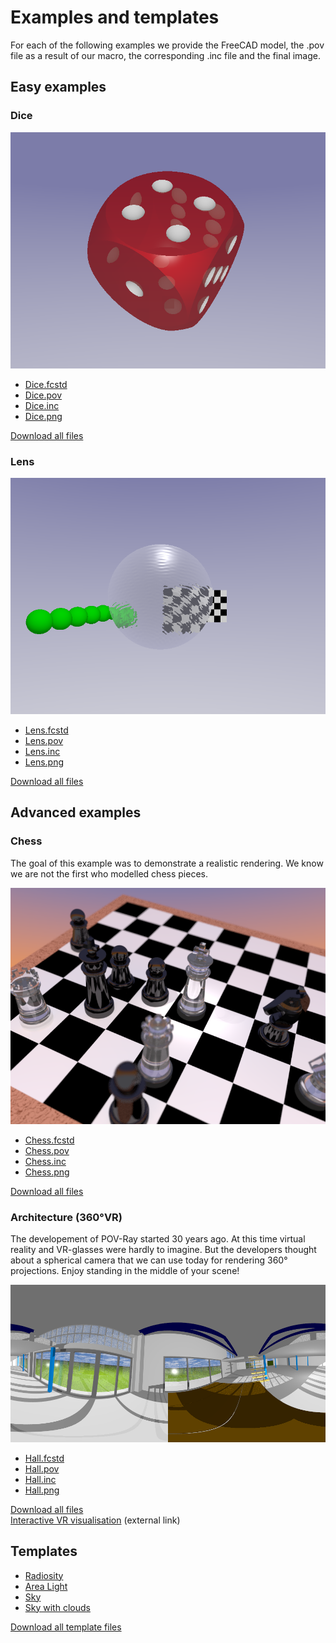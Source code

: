 # Examples and templates

For each of the following examples we provide the FreeCAD model, the .pov file as a result of our macro, the corresponding .inc file and the final image.

## Easy examples

### Dice

![Lens example](../Examples/Dice/Dice.png "Lens example")

* [Dice.fcstd](../Examples/Dice/Dice.fcstd)  
* [Dice.pov](../Examples/Dice/Dice.pov)  
* [Dice.inc](../Examples/Dice/Dice.inc)  
* [Dice.png](../Examples/Dice/Dice.png)  

[Download all files](../Examples/Dice/Dice.zip) 

### Lens

![Lens example](../Examples/Lens/withRipples/Lens.png "Lens example")

* [Lens.fcstd](../Examples/Lens/withRipples/Lens.fcstd)  
* [Lens.pov](../Examples/Lens/withRipples/Lens.pov)  
* [Lens.inc](../Examples/Lens/withRipples/Lens.inc)  
* [Lens.png](../Examples/Lens/withRipples/Lens.png)  

[Download all files](../Examples/Lens/withRipples/Lens.zip)  

## Advanced examples

### Chess

The goal of this example was to demonstrate a realistic rendering.
We know we are not the first who modelled chess pieces.

![Chess example](../Examples/Chess/Chess.png "Chess example")

* [Chess.fcstd](../Examples/Chess/Chess.fcstd)  
* [Chess.pov](../Examples/Chess/Chess.pov)  
* [Chess.inc](../Examples/Chess/Chess.inc)  
* [Chess.png](../Examples/Chess/Chess.png)  

[Download all files](../Examples/Chess/Chess.zip)  

### Architecture (360°VR)

The developement of POV-Ray started 30 years ago. At this time virtual reality and VR-glasses were hardly to imagine. But the developers thought about a spherical camera that we can use today for rendering 360° projections. Enjoy standing in the middle of your scene!

![Architecture example](../Examples/Hall/Hall.png "Architecture example")

* [Hall.fcstd](../Examples/Hall/Hall.fcstd)  
* [Hall.pov](../Examples/Hall/Hall.pov)  
* [Hall.inc](../Examples/Hall/Hall.inc)  
* [Hall.png](../Examples/Hall/Hall.png)  

[Download all files](../Examples/Hall/Hall.zip)  
[Interactive VR visualisation](http://www.barozz.it/vr/fablab_andreas/) (external link)

## Templates

* [Radiosity](../Examples/Templates/Radiosity.inc)
* [Area Light](../Examples/Templates/AreaLight.inc)
* [Sky](../Examples/Templates/SkyWithoutClouds.inc)
* [Sky with clouds](../Examples/Templates/SkyWithClouds.inc)  

[Download all template files](../Examples/Templates/Templates.zip)  
